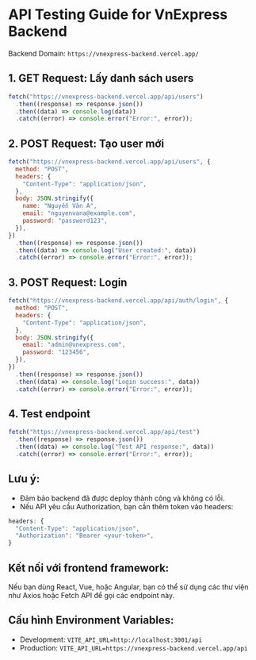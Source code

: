 # API Testing Guide for VnExpress Backend

Backend Domain: `https://vnexpress-backend.vercel.app/`

## 1. GET Request: Lấy danh sách users

```javascript
fetch("https://vnexpress-backend.vercel.app/api/users")
  .then((response) => response.json())
  .then((data) => console.log(data))
  .catch((error) => console.error("Error:", error));
```

## 2. POST Request: Tạo user mới

```javascript
fetch("https://vnexpress-backend.vercel.app/api/users", {
  method: "POST",
  headers: {
    "Content-Type": "application/json",
  },
  body: JSON.stringify({
    name: "Nguyễn Văn A",
    email: "nguyenvana@example.com",
    password: "password123",
  }),
})
  .then((response) => response.json())
  .then((data) => console.log("User created:", data))
  .catch((error) => console.error("Error:", error));
```

## 3. POST Request: Login

```javascript
fetch("https://vnexpress-backend.vercel.app/api/auth/login", {
  method: "POST",
  headers: {
    "Content-Type": "application/json",
  },
  body: JSON.stringify({
    email: "admin@vnexpress.com",
    password: "123456",
  }),
})
  .then((response) => response.json())
  .then((data) => console.log("Login success:", data))
  .catch((error) => console.error("Error:", error));
```

## 4. Test endpoint

```javascript
fetch("https://vnexpress-backend.vercel.app/api/test")
  .then((response) => response.json())
  .then((data) => console.log("Test API response:", data))
  .catch((error) => console.error("Error:", error));
```

## Lưu ý:

- Đảm bảo backend đã được deploy thành công và không có lỗi.
- Nếu API yêu cầu Authorization, bạn cần thêm token vào headers:

```javascript
headers: {
  "Content-Type": "application/json",
  "Authorization": "Bearer <your-token>",
}
```

## Kết nối với frontend framework:

Nếu bạn dùng React, Vue, hoặc Angular, bạn có thể sử dụng các thư viện như Axios hoặc Fetch API để gọi các endpoint này.

## Cấu hình Environment Variables:

- Development: `VITE_API_URL=http://localhost:3001/api`
- Production: `VITE_API_URL=https://vnexpress-backend.vercel.app/api`
